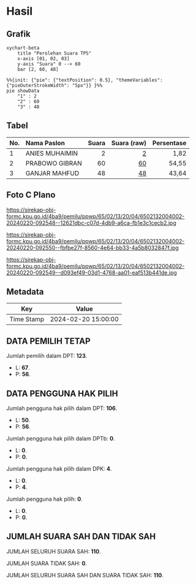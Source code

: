 # Hasil

## Grafik

```mermaid
xychart-beta
    title "Perolehan Suara TPS"
    x-axis [01, 02, 03]
    y-axis "Suara" 0 --> 60
    bar [2, 60, 48]
```

```mermaid
%%{init: {"pie": {"textPosition": 0.5}, "themeVariables": {"pieOuterStrokeWidth": "5px"}} }%%
pie showData
    "1" : 2
    "2" : 60
    "3" : 48
```

## Tabel

| No. | Nama Paslon    | Suara | Suara (raw) | Persentase |
|:--- |:-------------- | -----:| -----------:| ----------:|
| 1   | ANIES MUHAIMIN | 2     | [2][p-1]    | 1,82       |
| 2   | PRABOWO GIBRAN | 60    | [60][p-2]   | 54,55      |
| 3   | GANJAR MAHFUD  | 48    | [48][p-3]   | 43,64      |


[p-1]: https://github.com/gigit-pemilu/pemilu-2024-65-kalimantan-utara/blob/main/pilpres/hitung-suara/sub/65-kalimantan-utara/sub/02-malinau/sub/13-malinau-selatan-hilir/sub/2004-batu-kajang/sub/002-tps/sub/paslon-1.txt
[p-2]: https://github.com/gigit-pemilu/pemilu-2024-65-kalimantan-utara/blob/main/pilpres/hitung-suara/sub/65-kalimantan-utara/sub/02-malinau/sub/13-malinau-selatan-hilir/sub/2004-batu-kajang/sub/002-tps/sub/paslon-2.txt
[p-3]: https://github.com/gigit-pemilu/pemilu-2024-65-kalimantan-utara/blob/main/pilpres/hitung-suara/sub/65-kalimantan-utara/sub/02-malinau/sub/13-malinau-selatan-hilir/sub/2004-batu-kajang/sub/002-tps/sub/paslon-3.txt

## Foto C Plano

https://sirekap-obj-formc.kpu.go.id/4ba9/pemilu/ppwp/65/02/13/20/04/6502132004002-20240220-092548--12621dbc-c07d-4db9-a6ca-fb1e3c1cecb2.jpg

https://sirekap-obj-formc.kpu.go.id/4ba9/pemilu/ppwp/65/02/13/20/04/6502132004002-20240220-092550--fbfbe27f-8560-4e64-bb33-4a5b8032847f.jpg

https://sirekap-obj-formc.kpu.go.id/4ba9/pemilu/ppwp/65/02/13/20/04/6502132004002-20240220-092549--d093ef49-03d1-4768-aa01-eaf513b441de.jpg


## Metadata

| Key        | Value               |
| ---------- | ------------------- |
| Time Stamp | 2024-02-20 15:00:00 |


## DATA PEMILIH TETAP

Jumlah pemilih dalam DPT: **123**.
 * L: **67**.
 * P: **56**.

## DATA PENGGUNA HAK PILIH

Jumlah pengguna hak pilih dalam DPT: **106**.
 * L: **50**.
 * P: **56**.

Jumlah pengguna hak pilih dalam DPTb: **0**.
 * L: **0**.
 * P: **0**.

Jumlah pengguna hak pilih dalam DPK: **4**.
 * L: **0**.
 * P: **4**.

Jumlah pengguna hak pilih: **0**.
 * L: **0**.
 * P: **0**.

## JUMLAH SUARA SAH DAN TIDAK SAH

JUMLAH SELURUH SUARA SAH: **110**.

JUMLAH SUARA TIDAK SAH: **0**.

JUMLAH SELURUH SUARA SAH DAN SUARA TIDAK SAH: **110**.


